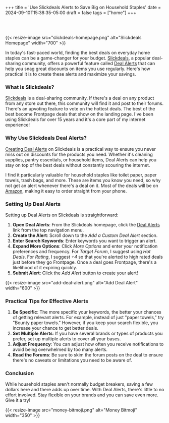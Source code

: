 +++
title = 'Use Slickdeals Alerts to Save Big on Household Staples'
date = 2024-09-10T15:38:35-05:00
draft = false
tags = ["home"]
+++

<br/><br/>

{{< resize-image src="slickdeals-homepage.png" alt="Slickdeals Homepage" width="700" >}}

In today's fast-paced world, finding the best deals on everyday home staples can be a game-changer for your budget. [Slickdeals](https://www.slickdeals.net), a popular deal-sharing community, offers a powerful feature called [Deal Alerts](https://slickdeals.net/deal-alerts/) that can help you snag great discounts on items you use regularly. Here's how practical it is to create these alerts and maximize your savings.

### What is Slickdeals?

[Slickdeals](https://www.slickdeals.net) is a deal-sharing community. If there's a deal on any product from any store out there, this community will find it and post to their forums. There's an upvoting feature to vote on the hottest deals. The best of the best become Frontpage deals that show on the landing page. I've been using Slickdeals for over 15 years and it's a core part of my internet experience!

### Why Use Slickdeals Deal Alerts?

[Creating Deal Alerts](https://daily.slickdeals.net/tech/save-time-money-deal-alert/) on Slickdeals is a practical way to ensure you never miss out on discounts for the products you need. Whether it's cleaning supplies, pantry essentials, or household items, Deal Alerts can help you stay on top of the best deals without constantly scouring the internet.

I find it particularly valuable for household staples like toilet paper, paper towels, trash bags, and more. These are items you know you need, so why not get an alert whenever there's a deal on it. Most of the deals will be on [Amazon](https://www.amazon.com), making it easy to order straight from your phone.

### Setting Up Deal Alerts

Setting up Deal Alerts on Slickdeals is straightforward:

1. **Open Deal Alerts**: From the Slickdeals homepage, click the [Deal Alerts](https://slickdeals.net/deal-alerts/) link from the top navigation menu.
2. **Create the Alert**: Scroll down to the *Add a Custom Deal Alert* section.
3. **Enter Search Keywords**: Enter keywords you want to trigger an alert.
4. **Expand More Options**: Click *More Options* and enter your notification preferences and frequency. For *Target Forum*, I suggest using *Hot Deals*. For *Rating*, I suggest *+4* so that you're alerted to high rated deals just before they go Frontpage. Once a deal goes Frontpage, there's a likelihood of it expiring quickly.
5. **Submit Alert**: Click the *Add Alert* button to create your alert!

{{< resize-image src="add-deal-alert.png" alt="Add Deal Alert" width="600" >}}

### Practical Tips for Effective Alerts

1. **Be Specific**: The more specific your keywords, the better your chances of getting relevant alerts. For example, instead of just "paper towels," try "Bounty paper towels." However, if you keep your search flexible, you increase your chance to get better deals.
2. **Set Multiple Alerts**: If you have several brands or types of products you prefer, set up multiple alerts to cover all your bases.
3. **Adjust Frequency**: You can adjust how often you receive notifications to avoid being overwhelmed by too many alerts.
4. **Read the Forums**: Be sure to skim the forum posts on the deal to ensure there's no caveats or limitations you need to be aware of.

### Conclusion

While household staples aren't normally budget breakers, saving a few dollars here and there adds up over time. With Deal Alerts, there's little to no effort involved. Stay flexible on your brands and you can save even more. Give it a try!

{{< resize-image src="money-bitmoji.png" alt="Money Bitmoji" width="350" >}}